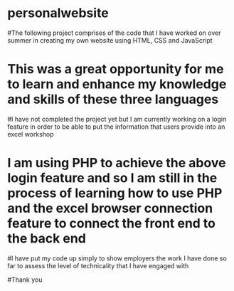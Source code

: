 # personalwebsite

#The following project comprises of the code that I have worked on over summer in creating my own website using HTML, CSS and JavaScript

# This was a great opportunity for me to learn and enhance my knowledge and skills of these three languages
#I have not completed the project yet but I am currently working on a login feature in order to be able to put the information that users provide into an excel workshop

# I am using PHP to achieve the above login feature and so I am still in the process of learning how to use PHP and the excel browser connection feature to connect the front end to the back end

#I have put my code up simply to show employers the work I have done so far to assess the level of technicality that I have engaged with


#Thank you
